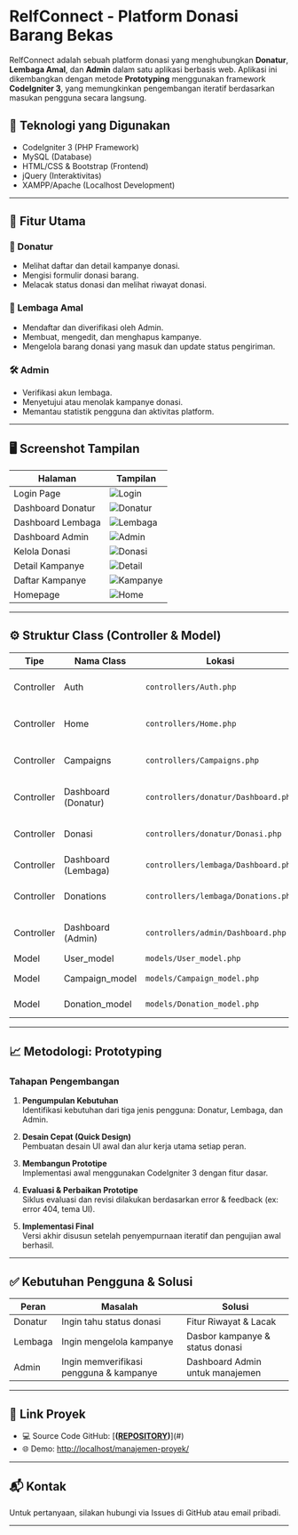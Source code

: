 # RelfConnect - Platform Donasi Barang Bekas

RelfConnect adalah sebuah platform donasi yang menghubungkan **Donatur**, **Lembaga Amal**, dan **Admin** dalam satu aplikasi berbasis web. Aplikasi ini dikembangkan dengan metode **Prototyping** menggunakan framework **CodeIgniter 3**, yang memungkinkan pengembangan iteratif berdasarkan masukan pengguna secara langsung.

## 🔧 Teknologi yang Digunakan

- CodeIgniter 3 (PHP Framework)
- MySQL (Database)
- HTML/CSS & Bootstrap (Frontend)
- jQuery (Interaktivitas)
- XAMPP/Apache (Localhost Development)

---

## 📌 Fitur Utama

### 👤 Donatur
- Melihat daftar dan detail kampanye donasi.
- Mengisi formulir donasi barang.
- Melacak status donasi dan melihat riwayat donasi.

### 🏢 Lembaga Amal
- Mendaftar dan diverifikasi oleh Admin.
- Membuat, mengedit, dan menghapus kampanye.
- Mengelola barang donasi yang masuk dan update status pengiriman.

### 🛠️ Admin
- Verifikasi akun lembaga.
- Menyetujui atau menolak kampanye donasi.
- Memantau statistik pengguna dan aktivitas platform.

---

## 🖥️ Screenshot Tampilan

| Halaman | Tampilan |
|--------|----------|
| Login Page | ![Login](screenshoot/login_page.png) |
| Dashboard Donatur | ![Donatur](screenshoot/dashboard_donatur.png) |
| Dashboard Lembaga | ![Lembaga](screenshoot/dashboard_lembaga.png) |
| Dashboard Admin | ![Admin](screenshoot/dashboard_admin.png) |
| Kelola Donasi | ![Donasi](screenshoot/donation_management.png) |
| Detail Kampanye | ![Detail](screenshoot/campaign_detail_form.png) |
| Daftar Kampanye | ![Kampanye](screenshoot/campaign_post.png) |
| Homepage | ![Home](screenshoot/home.png) |

---

## ⚙️ Struktur Class (Controller & Model)

| Tipe | Nama Class | Lokasi | Deskripsi |
|------|------------|--------|-----------|
| Controller | Auth | `controllers/Auth.php` | Autentikasi login & register |
| Controller | Home | `controllers/Home.php` | Halaman utama publik |
| Controller | Campaigns | `controllers/Campaigns.php` | Daftar dan detail kampanye |
| Controller | Dashboard (Donatur) | `controllers/donatur/Dashboard.php` | Statistik & pelacakan donasi |
| Controller | Donasi | `controllers/donatur/Donasi.php` | Formulir donasi barang |
| Controller | Dashboard (Lembaga) | `controllers/lembaga/Dashboard.php` | CRUD kampanye |
| Controller | Donations | `controllers/lembaga/Donations.php` | Kelola donasi masuk |
| Controller | Dashboard (Admin) | `controllers/admin/Dashboard.php` | Statistik, verifikasi, validasi |
| Model | User_model | `models/User_model.php` | CRUD user |
| Model | Campaign_model | `models/Campaign_model.php` | CRUD kampanye |
| Model | Donation_model | `models/Donation_model.php` | CRUD donasi |

---

## 📈 Metodologi: Prototyping

### Tahapan Pengembangan
1. **Pengumpulan Kebutuhan**  
   Identifikasi kebutuhan dari tiga jenis pengguna: Donatur, Lembaga, dan Admin.

2. **Desain Cepat (Quick Design)**  
   Pembuatan desain UI awal dan alur kerja utama setiap peran.

3. **Membangun Prototipe**  
   Implementasi awal menggunakan CodeIgniter 3 dengan fitur dasar.

4. **Evaluasi & Perbaikan Prototipe**  
   Siklus evaluasi dan revisi dilakukan berdasarkan error & feedback (ex: error 404, tema UI).

5. **Implementasi Final**  
   Versi akhir disusun setelah penyempurnaan iteratif dan pengujian awal berhasil.

---

## ✅ Kebutuhan Pengguna & Solusi

| Peran | Masalah | Solusi |
|-------|---------|--------|
| Donatur | Ingin tahu status donasi | Fitur Riwayat & Lacak |
| Lembaga | Ingin mengelola kampanye | Dasbor kampanye & status donasi |
| Admin | Ingin memverifikasi pengguna & kampanye | Dashboard Admin untuk manajemen |

---

## 🔗 Link Proyek

- 💻 Source Code GitHub: [**([REPOSITORY](https://github.com/halvest/prototype-manajemen-proyek))**](#)
- 🌐 Demo: [http://localhost/manajemen-proyek/](http://localhost/manajemen-proyek/) 

---

## 📬 Kontak

Untuk pertanyaan, silakan hubungi via Issues di GitHub atau email pribadi.

---

